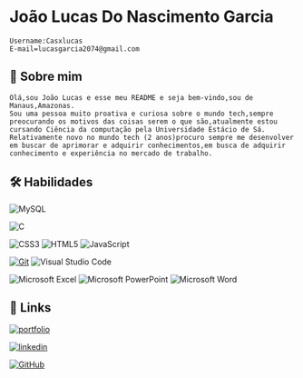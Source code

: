 
# João Lucas Do Nascimento Garcia 
    Username:Casxlucas
    E-mail=lucasgarcia2074@gmail.com
 
    



## 🚀 Sobre mim
    Olá,sou João Lucas e esse meu README e seja bem-vindo,sou de Manaus,Amazonas.
    Sou uma pessoa muito proativa e curiosa sobre o mundo tech,sempre preocurando os motivos das coisas serem o que são,atualmente estou cursando Ciência da computação pela Universidade Estácio de Sá.
    Relativamente novo no mundo tech (2 anos)procuro sempre me desenvolver em buscar de aprimorar e adquirir conhecimentos,em busca de adquirir conhecimento e experiência no mercado de trabalho.


## 🛠 Habilidades
 ![MySQL](https://img.shields.io/badge/mysql-%2300f.svg?style=for-the-badge&logo=mysql&logoColor=white)

 ![C](https://img.shields.io/badge/c-%2300599C.svg?style=for-the-badge&logo=c&logoColor=white)

![CSS3](https://img.shields.io/badge/css3-%231572B6.svg?style=for-the-badge&logo=css3&logoColor=white)
![HTML5](https://img.shields.io/badge/html5-%23E34F26.svg?style=for-the-badge&logo=html5&logoColor=white)
![JavaScript](https://img.shields.io/badge/javascript-%23323330.svg?style=for-the-badge&logo=javascript&logoColor=%23F7DF1E)

[![Git](https://img.shields.io/badge/Git-000?style=for-the-badge&logo=git&logoColor=E94D5F)](https://git-scm.com/doc)
![Visual Studio Code](https://img.shields.io/badge/Visual%20Studio%20Code-0078d7.svg?style=for-the-badge&logo=visual-studio-code&logoColor=white)

![Microsoft Excel](https://img.shields.io/badge/Microsoft_Excel-217346?style=for-the-badge&logo=microsoft-excel&logoColor=white)
![Microsoft PowerPoint](https://img.shields.io/badge/Microsoft_PowerPoint-B7472A?style=for-the-badge&logo=microsoft-powerpoint&logoColor=white)
![Microsoft Word](https://img.shields.io/badge/Microsoft_Word-2B579A?style=for-the-badge&logo=microsoft-word&logoColor=white)


    


## 🔗 Links
[![portfolio](https://img.shields.io/badge/my_portfolio-000?style=for-the-badge&logo=ko-fi&logoColor=white)](https://github.com/Casxlucas/Portfolio-GitHub)

[![linkedin](https://img.shields.io/badge/linkedin-0A66C2?style=for-the-badge&logo=linkedin&logoColor=white)](https://www.linkedin.com/in/joão-lucas-427a7b298/)

[![GitHub](https://img.shields.io/badge/GitHub-000?style=for-the-badge&logo=github&logoColor=30A3DC)](https://docs.github.com/)

